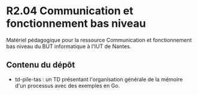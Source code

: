 # R2.04 Communication et fonctionnement bas niveau

Matériel pédagogique pour la ressource Communication et fonctionnement bas niveau du BUT informatique à l'IUT de Nantes.

## Contenu du dépôt

- td-pile-tas : un TD présentant l'organisation générale de la mémoire d'un processus avec des exemples en Go.
